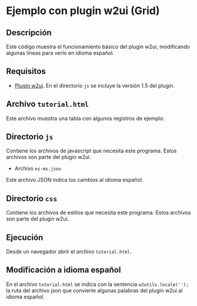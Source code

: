# Ejemplo con plugin w2ui (Grid)

## Descripción

Este código muestra el funcionamiento básico del plugin w2ui, modificando algunas líneas para verlo en idioma español.

## Requisitos

* [Plugin w2ui](http://w2ui.com/web/home). En el directorio `js` se incluye la versión 1.5 del plugin.

## Archivo `tutorial.html`

Este archivo muestra una tabla con algunos registros de ejemplo. 

## Directorio `js`

Contiene los archivos de javascript que necesita este programa. Estos archivos son parte del plugin w2ui.

* Archivo `es-mx.json`

Este archivo JSON indica los cambios al idioma español.

## Directorio `css`

Contiene los archivos de estilos que necesita este programa. Estos archivos son parte del plugin w2ui.

## Ejecución

Desde un navegador abrir el archivo `tutorial.html`.

## Modificación a idioma español 

En el archivo `tutorial.html` se indica con la sentencia `w2utils.locale('');` la ruta del archivo json que convierte algunas palabras del plugin w2ui al idioma español.


